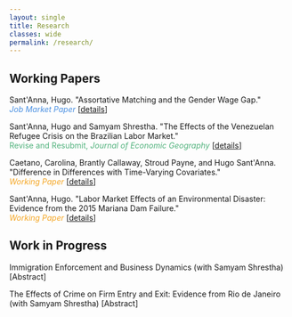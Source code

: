 ```yaml
---
layout: single
title: Research
classes: wide
permalink: /research/
---
```


## Working Papers

Sant'Anna, Hugo. "Assortative Matching and the Gender Wage Gap." <br />
<span style="color:#4a90e2;">*Job Market Paper*</span> [[details](/workingpapers/assortmatch.md)]

Sant'Anna, Hugo and Samyam Shrestha. "The Effects of the Venezuelan Refugee Crisis on the Brazilian Labor Market." <br />
<span style="color:#50b27c;">Revise and Resubmit, *Journal of Economic Geography*</span> [[details](/workingpapers/vzcrisis.md)]

Caetano, Carolina, Brantly Callaway, Stroud Payne, and Hugo Sant'Anna. "Difference in Differences with Time-Varying Covariates."  <br />
<span style="color:#f5a623;">*Working Paper*</span> [[details](/workingpapers/badcontrols.md)]

Sant'Anna, Hugo. "Labor Market Effects of an Environmental Disaster: Evidence from the 2015 Mariana Dam Failure."  <br />
<span style="color:#f5a623;">*Working Paper*</span> [[details](/workingpapers/mariana.md)]


## Work in Progress

Immigration Enforcement and Business Dynamics (with Samyam Shrestha) [Abstract]

The Effects of Crime on Firm Entry and Exit: Evidence from Rio de Janeiro (with Samyam Shrestha) [Abstract]



